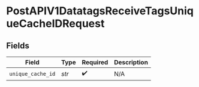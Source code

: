 # PostAPIV1DatatagsReceiveTagsUniqueCacheIDRequest


## Fields

| Field              | Type               | Required           | Description        |
| ------------------ | ------------------ | ------------------ | ------------------ |
| `unique_cache_id`  | *str*              | :heavy_check_mark: | N/A                |